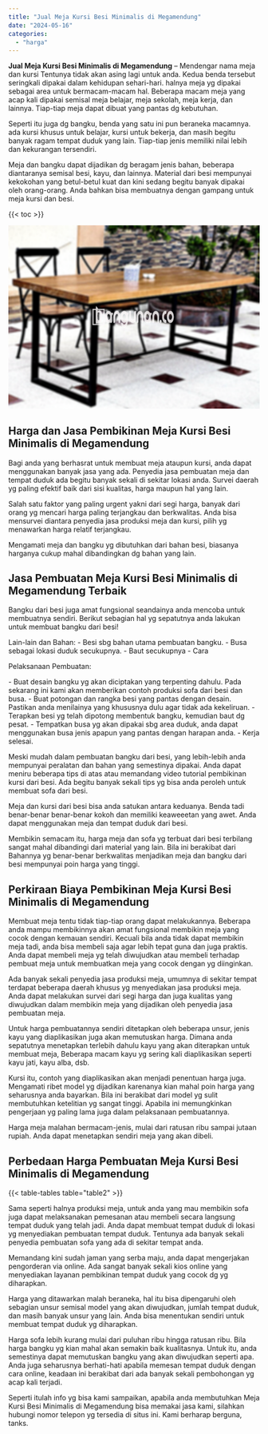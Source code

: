 ```yaml
---
title: "Jual Meja Kursi Besi Minimalis di Megamendung"
date: "2024-05-16"
categories: 
  - "harga"
---
```


**Jual Meja Kursi Besi Minimalis di Megamendung** – Mendengar nama meja dan kursi Tentunya tidak akan asing lagi untuk anda. Kedua benda tersebut seringkali dipakai dalam kehidupan sehari-hari. halnya meja yg dipakai sebagai area untuk bermacam-macam hal. Beberapa macam meja yang acap kali dipakai semisal meja belajar, meja sekolah, meja kerja, dan lainnya. Tiap-tiap meja dapat dibuat yang pantas dg kebutuhan.

Seperti itu juga dg bangku, benda yang satu ini pun beraneka macamnya. ada kursi khusus untuk belajar, kursi untuk bekerja, dan masih begitu banyak ragam tempat duduk yang lain. Tiap-tiap jenis memiliki nilai lebih dan kekurangan tersendiri.

Meja dan bangku dapat dijadikan dg beragam jenis bahan, beberapa diantaranya semisal besi, kayu, dan lainnya. Material dari besi mempunyai kekokohan yang betul-betul kuat dan kini sedang begitu banyak dipakai oleh orang-orang. Anda bahkan bisa membuatnya dengan gampang untuk meja kursi dan besi.

{{< toc >}}

![Jual Meja Kursi Besi Minimalis di Megamendung](/images/jual-meja-besi-murah17.png)

## Harga dan Jasa Pembikinan Meja Kursi Besi Minimalis di Megamendung

Bagi anda yang berhasrat untuk membuat meja ataupun kursi, anda dapat menggunakan banyak jasa yang ada. Penyedia jasa pembuatan meja dan tempat duduk ada begitu banyak sekali di sekitar lokasi anda. Survei daerah yg paling efektif baik dari sisi kualitas, harga maupun hal yang lain.

Salah satu faktor yang paling urgent yakni dari segi harga, banyak dari orang yg mencari harga paling terjangkau dan berkwalitas. Anda bisa mensurvei diantara penyedia jasa produksi meja dan kursi, pilih yg menawarkan harga relatif terjangkau.

Mengamati meja dan bangku yg dibutuhkan dari bahan besi, biasanya harganya cukup mahal dibandingkan dg bahan yang lain.

## Jasa Pembuatan Meja Kursi Besi Minimalis di Megamendung Terbaik

Bangku dari besi juga amat fungsional seandainya anda mencoba untuk membuatnya sendiri. Berikut sebagian hal yg sepatutnya anda lakukan untuk membuat bangku dari besi!

Lain-lain dan Bahan: - Besi sbg bahan utama pembuatan bangku. - Busa sebagai lokasi duduk secukupnya. - Baut secukupnya - Cara

Pelaksanaan Pembuatan:

\- Buat desain bangku yg akan diciptakan yang terpenting dahulu. Pada sekarang ini kami akan memberikan contoh produksi sofa dari besi dan busa. - Buat potongan dan rangka besi yang pantas dengan desain. Pastikan anda menilainya yang khususnya dulu agar tidak ada kekeliruan. - Terapkan besi yg telah dipotong membentuk bangku, kemudian baut dg pesat. - Tempatkan busa yg akan dipakai sbg area duduk, anda dapat menggunakan busa jenis apapun yang pantas dengan harapan anda. - Kerja selesai.

Meski mudah dalam pembuatan bangku dari besi, yang lebih-lebih anda mempunyai peralatan dan bahan yang semestinya dipakai. Anda dapat meniru beberapa tips di atas atau memandang video tutorial pembikinan kursi dari besi. Ada begitu banyak sekali tips yg bisa anda peroleh untuk membuat sofa dari besi.

Meja dan kursi dari besi bisa anda satukan antara keduanya. Benda tadi benar-benar benar-benar kokoh dan memiliki keaweeetan yang awet. Anda dapat menggunakan meja dan tempat duduk dari besi.

Membikin semacam itu, harga meja dan sofa yg terbuat dari besi terbilang sangat mahal dibandingi dari material yang lain. Bila ini berakibat dari Bahannya yg benar-benar berkwalitas menjadikan meja dan bangku dari besi mempunyai poin harga yang tinggi.

## Perkiraan Biaya Pembikinan Meja Kursi Besi Minimalis di Megamendung

Membuat meja tentu tidak tiap-tiap orang dapat melakukannya. Beberapa anda mampu membikinnya akan amat fungsional membikin meja yang cocok dengan kemauan sendiri. Kecuali bila anda tidak dapat membikin meja tadi, anda bisa membeli saja agar lebih tepat guna dan juga praktis. Anda dapat membeli meja yg telah diwujudkan atau membeli terhadap pembuat meja untuk membuatkan meja yang cocok dengan yg diinginkan.

Ada banyak sekali penyedia jasa produksi meja, umumnya di sekitar tempat terdapat beberapa daerah khusus yg menyediakan jasa produksi meja. Anda dapat melakukan survei dari segi harga dan juga kualitas yang diwujudkan dalam membikin meja yang dijadikan oleh penyedia jasa pembuatan meja.

Untuk harga pembuatannya sendiri ditetapkan oleh beberapa unsur, jenis kayu yang diaplikasikan juga akan memutuskan harga. Dimana anda sepatutnya menetapkan terlebih dahulu kayu yang akan diterapkan untuk membuat meja, Beberapa macam kayu yg sering kali diaplikasikan seperti kayu jati, kayu alba, dsb.

Kursi itu, contoh yang diaplikasikan akan menjadi penentuan harga juga. Mengamati ribet model yg dijadikan karenanya kian mahal poin harga yang seharusnya anda bayarkan. Bila ini berakibat dari model yg sulit membutuhkan ketelitian yg sangat tinggi. Apabila ini memungkinkan pengerjaan yg paling lama juga dalam pelaksanaan pembuatannya.

Harga meja malahan bermacam-jenis, mulai dari ratusan ribu sampai jutaan rupiah. Anda dapat menetapkan sendiri meja yang akan dibeli.

## Perbedaan Harga Pembuatan Meja Kursi Besi Minimalis di Megamendung

{{< table-tables table="table2" >}}

Sama seperti halnya produksi meja, untuk anda yang mau membikin sofa juga dapat melaksanakan pemesanan atau membeli secara langsung tempat duduk yang telah jadi. Anda dapat membuat tempat duduk di lokasi yg menyediakan pembuatan tempat duduk. Tentunya ada banyak sekali penyedia pembuatan sofa yang ada di sekitar tempat anda.

Memandang kini sudah jaman yang serba maju, anda dapat mengerjakan pengorderan via online. Ada sangat banyak sekali kios online yang menyediakan layanan pembikinan tempat duduk yang cocok dg yg diharapkan.

Harga yang ditawarkan malah beraneka, hal itu bisa dipengaruhi oleh sebagian unsur semisal model yang akan diwujudkan, jumlah tempat duduk, dan masih banyak unsur yang lain. Anda bisa menentukan sendiri untuk membuat tempat duduk yg diharapkan.

Harga sofa lebih kurang mulai dari puluhan ribu hingga ratusan ribu. Bila harga bangku yg kian mahal akan semakin baik kualitasnya. Untuk itu, anda semestinya dapat memutuskan bangku yang akan diwujudkan seperti apa. Anda juga seharusnya berhati-hati apabila memesan tempat duduk dengan cara online, keadaan ini berakibat dari ada banyak sekali pembohongan yg acap kali terjadi.

Seperti itulah info yg bisa kami sampaikan, apabila anda membutuhkan Meja Kursi Besi Minimalis di Megamendung bisa memakai jasa kami, silahkan hubungi nomor telepon yg tersedia di situs ini. Kami berharap berguna, tanks.
